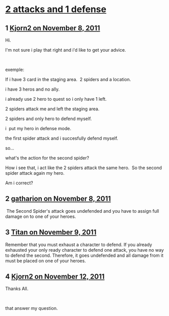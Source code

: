 # [2 attacks and 1 defense](https://community.fantasyflightgames.com/topic/56026-2-attacks-and-1-defense/)

## 1 [Kjorn2 on November 8, 2011](https://community.fantasyflightgames.com/topic/56026-2-attacks-and-1-defense/?do=findComment&comment=553706)

Hi.

I'm not sure i play that right and i'd like to get your advice.

 

exemple:

If i have 3 card in the staging area.  2 spiders and a location.

i have 3 heros and no ally.

i already use 2 hero to quest so i only have 1 left.

2 spiders attack me and left the staging area.

2 spiders and only hero to defend myself.

i  put my hero in defense mode.

the first spider attack and i succesfully defend myself.

so...

what's the action for the second spider? 

How i see that, i act like the 2 spiders attack the same hero.  So the second spider attack again my hero.

Am i correct?

## 2 [gatharion on November 8, 2011](https://community.fantasyflightgames.com/topic/56026-2-attacks-and-1-defense/?do=findComment&comment=553707)

 The Second Spider's attack goes undefended and you have to assign full damage on to one of your heroes.

## 3 [Titan on November 9, 2011](https://community.fantasyflightgames.com/topic/56026-2-attacks-and-1-defense/?do=findComment&comment=553936)

Remember that you must exhaust a character to defend. If you already exhausted your only ready character to defend one attack, you have no way to defend the second. Therefore, it goes undefended and all damage from it must be placed on one of your heroes.

## 4 [Kjorn2 on November 12, 2011](https://community.fantasyflightgames.com/topic/56026-2-attacks-and-1-defense/?do=findComment&comment=555142)

Thanks All.

 

that answer my question.

